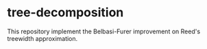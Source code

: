 # tree-decomposition

This repository implement the Belbasi-Furer improvement on Reed's treewidth approximation.
 
